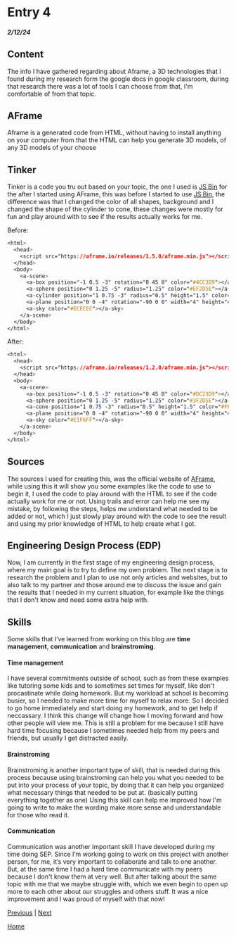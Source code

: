 # Entry 4
##### 2/12/24

## Content
The info I have gathered regarding about Aframe, a 3D technologies that I found during my research form the google docs in google classroom, during that research there was a lot of tools I can choose from that, I'm comfortable of from that topic.

## AFrame
Aframe is a generated code from HTML, without having to install anything on your computer from that the HTML can help you generate 3D models, of any 3D models of your choose

## Tinker
Tinker is a code you tru out based on your topic, the one I used is [JS Bin](https://jsbin.com/yayovaqemi/edit?html,output) for the after I started using AFrame, this was before I started to use [JS Bin](https://jsbin.com/vejubowugi/edit?html,output), the difference was that I changed the color of all shapes, background and I changed the shape of the cylinder to cone, these changes were mostly for fun and play around with to see if the results actually works for me. 

Before: 
``` css
<html>
  <head>
    <script src="https://aframe.io/releases/1.5.0/aframe.min.js"></script>
  </head>
  <body>
    <a-scene>
      <a-box position="-1 0.5 -3" rotation="0 45 0" color="#4CC3D9"></a-box>
      <a-sphere position="0 1.25 -5" radius="1.25" color="#EF2D5E"></a-sphere>
      <a-cylinder position="1 0.75 -3" radius="0.5" height="1.5" color="#FFC65D"></a-cylinder>
      <a-plane position="0 0 -4" rotation="-90 0 0" width="4" height="4" color="#7BC8A4"></a-plane>
      <a-sky color="#ECECEC"></a-sky>
    </a-scene>
  </body>
</html>
```

After:
``` css
<html>
  <head>
    <script src="https://aframe.io/releases/1.2.0/aframe.min.js"></script>
  </head>
  <body>
    <a-scene>
      <a-box position="-1 0.5 -3" rotation="0 45 0" color="#DC23D9"></a-box>
      <a-sphere position="0 1.25 -5" radius="1.25" color="#3F2D5E"></a-sphere>
      <a-cone position="1 0.75 -3" radius="0.5" height="1.5" color="#FF665D"></a-cone>
      <a-plane position="0 0 -4" rotation="-90 0 0" width="4" height="4" color="#7BC8A4"></a-plane>
      <a-sky color="#E1F6FF"></a-sky>
    </a-scene>
  </body>
</html>

```
## Sources
The sources I used for creating this, was the official website of [AFrame](https://aframe.io/docs/1.5.0/introduction/), while using this it will show you some examples like the code to use to begin it, I used the code to play around with the HTML to see if the code actually work for me or not. Using trails and error can help me see my mistake, by following the steps, helps me understand what needed to be added or not, which I just slowly play around with the code to see the result and using my prior knowledge of HTML to help create what I got. 

## Engineering Design Process (EDP)
Now, I am currently in the first stage of my engineering design process, where my main goal is to try to define my own problem. The next stage is to research the problem and I plan to use not only articles and websites, but to also talk to my partner and those around me to discuss the issue and gain the results that I needed in my current situation, for example like the things that I don't know and need some extra help with.

## Skills

Some skills that I’ve learned from working on this blog are **time management**, **communication** and **brainstroming**. 

#### Time management

I have several commitments outside of school, such as from these examples like tutoring some kids and to sometimes set times for myself, like don't procastinate while doing homework. But my workload at school is becoming busier, so I needed to make more time for myself to relax more. So I decided to go home immediately and start doing my homework, and to get help if neccassary. I think this change will change how I moving forward and how other people will view me. This is still a problem for me because I still have hard time focusing because I sometimes needed help from my peers and friends, but usually I get distracted easily. 

#### Brainstroming 

Brainstroming is another important type of skill, that is needed during this process because using brainstroming can help you what you needed to be put into your process of your topic, by doing that it can help you organized what necessary things that needed to be put at. (basically putting everything together as one) Using this skill can help me improved how I'm going to write to make the wording make more sense and understandable for those who read it.

#### Communication

Communication was another important skill I have developed during my time doing SEP. Since I’m working going to work on this project with another person, for me, it’s very important to collaborate and talk to one another. But, at the same time I had a hard time communicate with my peers because I don't know them at very well. But after talking about the same topic with me that we maybe struggle with, which we even begin to open up more to each other about our struggles and others stuff. It was a nice improvement and I was proud of myself with that now! 

[Previous](entry03.md) | [Next](entry05.md)

[Home](../README.md)
